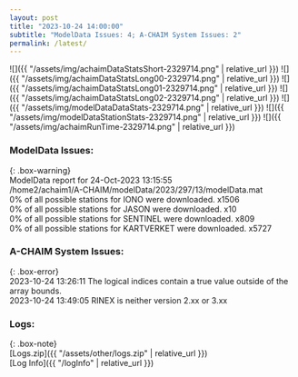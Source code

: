 ```yaml
---
layout: post
title: "2023-10-24 14:00:00"
subtitle: "ModelData Issues: 4; A-CHAIM System Issues: 2"
permalink: /latest/
---
```


![]({{ "/assets/img/achaimDataStatsShort-2329714.png" | relative_url }})
![]({{ "/assets/img/achaimDataStatsLong00-2329714.png" | relative_url }})
![]({{ "/assets/img/achaimDataStatsLong01-2329714.png" | relative_url }})
![]({{ "/assets/img/achaimDataStatsLong02-2329714.png" | relative_url }})
![]({{ "/assets/img/modelDataDataStats-2329714.png" | relative_url }})
![]({{ "/assets/img/modelDataStationStats-2329714.png" | relative_url }})
![]({{ "/assets/img/achaimRunTime-2329714.png" | relative_url }})


### ModelData Issues:  
  
{: .box-warning}  
 ModelData report for 24-Oct-2023 13:15:55   
 /home2/achaim1/A-CHAIM/modelData/2023/297/13/modelData.mat   
 0% of all possible stations for IONO were downloaded. x1506   
 0% of all possible stations for JASON were downloaded. x10   
 0% of all possible stations for SENTINEL were downloaded. x809   
 0% of all possible stations for KARTVERKET were downloaded. x5727   
  
### A-CHAIM System Issues:  
  
{: .box-error}  
2023-10-24 13:26:11 The logical indices contain a true value outside of the array bounds.  
2023-10-24 13:49:05 RINEX is neither version 2.xx or 3.xx  

### Logs:  
  
{: .box-note}  
[Logs.zip]({{ "/assets/other/logs.zip" | relative_url }})  
[Log Info]({{ "/logInfo" | relative_url }})  

